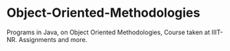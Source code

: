 # Object-Oriented-Methodologies
Programs in Java, on Object Oriented Methodologies, Course taken at IIIT-NR. Assignments and more.
